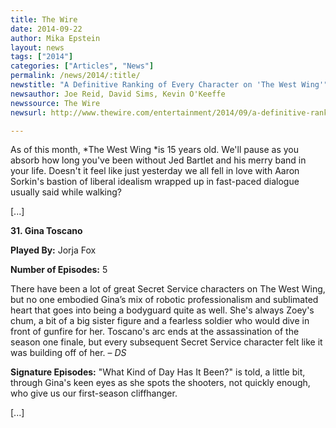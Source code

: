 ```yaml
---
title: The Wire
date: 2014-09-22
author: Mika Epstein
layout: news
tags: ["2014"]
categories: ["Articles", "News"]
permalink: /news/2014/:title/
newstitle: "A Definitive Ranking of Every Character on 'The West Wing'"
newsauthor: Joe Reid, David Sims, Kevin O'Keeffe  
newssource: The Wire  
newsurl: http://www.thewire.com/entertainment/2014/09/a-definitive-ranking-of-every-character-on-the-west-wing/380098/  

---
```


As of this month, *The West Wing *is 15 years old. We'll pause as you absorb how long you've been without Jed Bartlet and his merry band in your life. Doesn't it feel like just yesterday we all fell in love with Aaron Sorkin's bastion of liberal idealism wrapped up in fast-paced dialogue usually said while walking?

[...]

**31. Gina Toscano**

**Played By:** Jorja Fox

**Number of Episodes:** 5

There have been a lot of great Secret Service characters on The West Wing, but no one embodied Gina’s mix of robotic professionalism and sublimated heart that goes into being a bodyguard quite as well. She's always Zoey's chum, a bit of a big sister figure and a fearless soldier who would dive in front of gunfire for her. Toscano's arc ends at the assassination of the season one finale, but every subsequent Secret Service character felt like it was building off of her. – *DS*

**Signature Episodes:** "What Kind of Day Has It Been?" is told, a little bit, through Gina's keen eyes as she spots the shooters, not quickly enough, who give us our first-season cliffhanger. 

[...]

